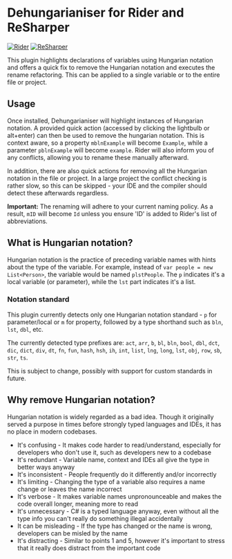 # Dehungarianiser for Rider and ReSharper

[![Rider](https://img.shields.io/jetbrains/plugin/v/21601-dehungarianiser.svg?label=Rider&colorB=0A7BBB&style=for-the-badge&logo=rider)](https://plugins.jetbrains.com/plugin/21601-dehungarianiser)
[![ReSharper](https://img.shields.io/jetbrains/plugin/v/21601-dehungarianiser.svg?label=ReSharper&colorB=0A7BBB&style=for-the-badge&logo=resharper)](https://plugins.jetbrains.com/plugin/21601-dehungarianiser)

This plugin highlights declarations of variables using Hungarian notation and offers a quick fix to remove the Hungarian
notation and executes the rename refactoring. This can be applied to a single variable or to the entire file or project.

## Usage

Once installed, Dehungarianiser will highlight instances of Hungarian notation. A provided quick action (accessed by
clicking the lightbulb or alt+enter) can then be used to remove the hungarian notation. This is context aware, so a
property `mblnExample` will become `Example`, while a parameter `pblnExample` will become `example`. Rider will also
inform you of any conflicts, allowing you to rename these manually afterward.

In addition, there are also quick actions for removing all the Hungarian notation in the file or project. In a large
project the conflict checking is rather slow, so this can be skipped - your IDE and the compiler should detect these
afterwards regardless.

**Important:** The renaming will adhere to your current naming policy. As a result, `mID` will become `Id` unless you
ensure 'ID' is added to Rider's list of abbreviations. 

## What is Hungarian notation?

Hungarian notation is the practice of preceding variable names with hints about the type of the variable. For example,
instead of `var people = new List<Person>`, the variable would be named `plstPeople`. The `p` indicates it's a local
variable (or parameter), while the `lst` part indicates it's a list.

### Notation standard

This plugin currently detects only one Hungarian notation standard - `p` for parameter/local or `m` for property,
followed by a type shorthand such as `bln`, `lst`, `dbl`, etc.

The currently detected type prefixes
are: `act`, `arr`, `b`, `bl`, `bln`, `bool`, `dbl`, `dct`, `dic`, `dict`, `div`, `dt`, `fn`, `fun`, `hash`, `hsh`, `ih`, `int`, `list`, `lng`, `long`, `lst`, `obj`, `row`, `sb`, `str`, `ts`.

This is subject to change, possibly with support for custom standards in future.

## Why remove Hungarian notation?

Hungarian notation is widely regarded as a bad idea. Though it originally served a purpose in times before strongly
typed languages and IDEs, it has no place in modern codebases.

- It's confusing - It makes code harder to read/understand, especially for developers who don't use it, such as
  developers new to a codebase
- It's redundant - Variable name, context and IDEs all give the type in better ways anyway
- It's inconsistent - People frequently do it differently and/or incorrectly
- It's limiting - Changing the type of a variable also requires a name change or leaves the name incorrect
- It's verbose - It makes variable names unpronounceable and makes the code overall longer, meaning more to read
- It's unnecessary - C# is a typed language anyway, even without all the type info you can't really do something illegal
  accidentally
- It can be misleading - If the type has changed or the name is wrong, developers can be misled by the name
- It's distracting - Similar to points 1 and 5, however it's important to stress that it really does distract from the
  important code